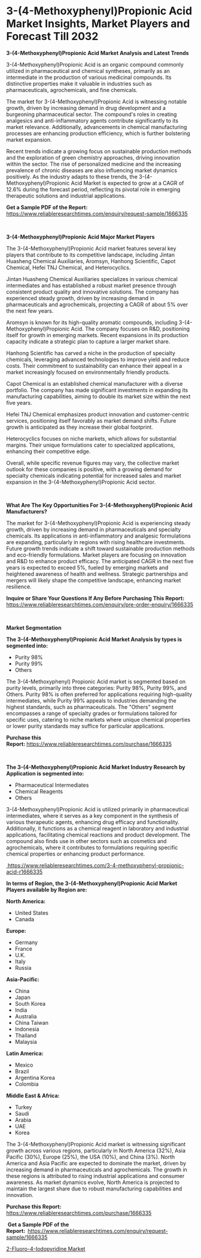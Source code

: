 <p><h1>3-(4-Methoxyphenyl)Propionic Acid Market Insights, Market Players and Forecast Till 2032</h1></p><p><strong>3-(4-Methoxyphenyl)Propionic Acid Market Analysis and Latest Trends</strong></p>
<p><p>3-(4-Methoxyphenyl)Propionic Acid is an organic compound commonly utilized in pharmaceutical and chemical syntheses, primarily as an intermediate in the production of various medicinal compounds. Its distinctive properties make it valuable in industries such as pharmaceuticals, agrochemicals, and fine chemicals.</p><p>The market for 3-(4-Methoxyphenyl)Propionic Acid is witnessing notable growth, driven by increasing demand in drug development and a burgeoning pharmaceutical sector. The compound's roles in creating analgesics and anti-inflammatory agents contribute significantly to its market relevance. Additionally, advancements in chemical manufacturing processes are enhancing production efficiency, which is further bolstering market expansion.</p><p>Recent trends indicate a growing focus on sustainable production methods and the exploration of green chemistry approaches, driving innovation within the sector. The rise of personalized medicine and the increasing prevalence of chronic diseases are also influencing market dynamics positively. As the industry adapts to these trends, the 3-(4-Methoxyphenyl)Propionic Acid Market is expected to grow at a CAGR of 12.6% during the forecast period, reflecting its pivotal role in emerging therapeutic solutions and industrial applications.</p></p>
<p><strong>Get a Sample PDF of the Report:&nbsp;</strong> <a href="https://www.reliableresearchtimes.com/enquiry/request-sample/1666335?utm_campaign=1933&utm_medium=2&utm_source=Github&utm_content=ia&utm_term=02022025&utm_id=3-4-methoxyphenylpropionic-acid">https://www.reliableresearchtimes.com/enquiry/request-sample/1666335</a></p>
<p>&nbsp;</p>
<p><strong>3-(4-Methoxyphenyl)Propionic Acid Major Market Players</strong></p>
<p><p>The 3-(4-Methoxyphenyl)Propionic Acid market features several key players that contribute to its competitive landscape, including Jintan Huasheng Chemical Auxiliaries, Aromsyn, Hanhong Scientific, Capot Chemical, Hefei TNJ Chemical, and Heterocyclics. </p><p>Jintan Huasheng Chemical Auxiliaries specializes in various chemical intermediates and has established a robust market presence through consistent product quality and innovative solutions. The company has experienced steady growth, driven by increasing demand in pharmaceuticals and agrochemicals, projecting a CAGR of about 5% over the next few years.</p><p>Aromsyn is known for its high-quality aromatic compounds, including 3-(4-Methoxyphenyl)Propionic Acid. The company focuses on R&D, positioning itself for growth in emerging markets. Recent expansions in its production capacity indicate a strategic plan to capture a larger market share.</p><p>Hanhong Scientific has carved a niche in the production of specialty chemicals, leveraging advanced technologies to improve yield and reduce costs. Their commitment to sustainability can enhance their appeal in a market increasingly focused on environmentally friendly products.</p><p>Capot Chemical is an established chemical manufacturer with a diverse portfolio. The company has made significant investments in expanding its manufacturing capabilities, aiming to double its market size within the next five years.</p><p>Hefei TNJ Chemical emphasizes product innovation and customer-centric services, positioning itself favorably as market demand shifts. Future growth is anticipated as they increase their global footprint.</p><p>Heterocyclics focuses on niche markets, which allows for substantial margins. Their unique formulations cater to specialized applications, enhancing their competitive edge.</p><p>Overall, while specific revenue figures may vary, the collective market outlook for these companies is positive, with a growing demand for specialty chemicals indicating potential for increased sales and market expansion in the 3-(4-Methoxyphenyl)Propionic Acid sector.</p></p>
<p>&nbsp;</p>
<p><strong>What Are The Key Opportunities For 3-(4-Methoxyphenyl)Propionic Acid Manufacturers?</strong></p>
<p><p>The market for 3-(4-Methoxyphenyl)Propionic Acid is experiencing steady growth, driven by increasing demand in pharmaceuticals and specialty chemicals. Its applications in anti-inflammatory and analgesic formulations are expanding, particularly in regions with rising healthcare investments. Future growth trends indicate a shift toward sustainable production methods and eco-friendly formulations. Market players are focusing on innovation and R&D to enhance product efficacy. The anticipated CAGR in the next five years is expected to exceed 5%, fueled by emerging markets and heightened awareness of health and wellness. Strategic partnerships and mergers will likely shape the competitive landscape, enhancing market resilience.</p></p>
<p><strong>Inquire or Share Your Questions If Any Before Purchasing This Report:</strong> <a href="https://www.reliableresearchtimes.com/enquiry/pre-order-enquiry/1666335?utm_campaign=1933&utm_medium=2&utm_source=Github&utm_content=ia&utm_term=02022025&utm_id=3-4-methoxyphenylpropionic-acid">https://www.reliableresearchtimes.com/enquiry/pre-order-enquiry/1666335</a></p>
<p>&nbsp;</p>
<p><strong>Market Segmentation</strong></p>
<p><strong>The 3-(4-Methoxyphenyl)Propionic Acid Market Analysis by types is segmented into:</strong></p>
<p><ul><li>Purity 98%</li><li>Purity 99%</li><li>Others</li></ul></p>
<p><p>The 3-(4-Methoxyphenyl) Propionic Acid market is segmented based on purity levels, primarily into three categories: Purity 98%, Purity 99%, and Others. Purity 98% is often preferred for applications requiring high-quality intermediates, while Purity 99% appeals to industries demanding the highest standards, such as pharmaceuticals. The "Others" segment encompasses a range of specialty grades or formulations tailored for specific uses, catering to niche markets where unique chemical properties or lower purity standards may suffice for particular applications.</p></p>
<p><strong>Purchase this Report:&nbsp;</strong><a href="https://www.reliableresearchtimes.com/purchase/1666335?utm_campaign=1933&utm_medium=2&utm_source=Github&utm_content=ia&utm_term=02022025&utm_id=3-4-methoxyphenylpropionic-acid">https://www.reliableresearchtimes.com/purchase/1666335</a></p>
<p>&nbsp;</p>
<p><strong>The 3-(4-Methoxyphenyl)Propionic Acid Market Industry Research by Application is segmented into:</strong></p>
<p><ul><li>Pharmaceutical Intermediates</li><li>Chemical Reagents</li><li>Others</li></ul></p>
<p><p>3-(4-Methoxyphenyl)Propionic Acid is utilized primarily in pharmaceutical intermediates, where it serves as a key component in the synthesis of various therapeutic agents, enhancing drug efficacy and functionality. Additionally, it functions as a chemical reagent in laboratory and industrial applications, facilitating chemical reactions and product development. The compound also finds use in other sectors such as cosmetics and agrochemicals, where it contributes to formulations requiring specific chemical properties or enhancing product performance.</p></p>
<p><a href="https://www.reliableresearchtimes.com/3-4-methoxyphenyl-propionic-acid-r1666335?utm_campaign=1933&utm_medium=2&utm_source=Github&utm_content=ia&utm_term=02022025&utm_id=3-4-methoxyphenylpropionic-acid">&nbsp;https://www.reliableresearchtimes.com/3-4-methoxyphenyl-propionic-acid-r1666335</a></p>
<p><strong>In terms of Region, the 3-(4-Methoxyphenyl)Propionic Acid Market Players available by Region are:</strong></p>
<p>
    <p> <strong> North America: </strong>
        <ul>
            <li>United States</li>
            <li>Canada</li>
        </ul>
        </p> 
    <p> <strong> Europe: </strong>
        <ul>
            <li>Germany</li>
            <li>France</li>
            <li>U.K.</li>
            <li>Italy</li>
            <li>Russia</li>
        </ul>
        </p> 
    <p> <strong> Asia-Pacific: </strong>
        <ul>
            <li>China</li>
            <li>Japan</li>
            <li>South Korea</li>
            <li>India</li>
            <li>Australia</li>
            <li>China Taiwan</li>
            <li>Indonesia</li>
            <li>Thailand</li>
            <li>Malaysia</li>
        </ul>
        </p> 
    <p> <strong> Latin America: </strong>
        <ul>
            <li>Mexico</li>
            <li>Brazil</li>
            <li>Argentina Korea</li>
            <li>Colombia</li>
        </ul>
        </p> 
    <p> <strong> Middle East & Africa: </strong>
        <ul>
            <li>Turkey</li>
            <li>Saudi</li>
            <li>Arabia</li>
            <li>UAE</li>
            <li>Korea</li>
        </ul>
    </p>
    </p>
<p><p>The 3-(4-Methoxyphenyl)Propionic Acid market is witnessing significant growth across various regions, particularly in North America (32%), Asia Pacific (30%), Europe (25%), the USA (10%), and China (3%). North America and Asia Pacific are expected to dominate the market, driven by increasing demand in pharmaceuticals and agrochemicals. The growth in these regions is attributed to rising industrial applications and consumer awareness. As market dynamics evolve, North America is projected to maintain the largest share due to robust manufacturing capabilities and innovation.</p></p>
<p><strong>Purchase this Report: </strong><a href="https://www.reliableresearchtimes.com/purchase/1666335?utm_campaign=1933&utm_medium=2&utm_source=Github&utm_content=ia&utm_term=02022025&utm_id=3-4-methoxyphenylpropionic-acid">https://www.reliableresearchtimes.com/purchase/1666335</a></p>
<p>&nbsp;<strong>Get a Sample PDF of the Report:&nbsp;&nbsp;</strong><a href="https://www.reliableresearchtimes.com/enquiry/request-sample/1666335?utm_campaign=1933&utm_medium=2&utm_source=Github&utm_content=ia&utm_term=02022025&utm_id=3-4-methoxyphenylpropionic-acid">https://www.reliableresearchtimes.com/enquiry/request-sample/1666335</a></p>
<p><strong></strong></p>
<p><p><a href="https://github.com/nathandecarvalho/Market-Research-Report-List-5/blob/main/2-fluoro-4-iodopyridine-market.md?utm_campaign=1933&utm_medium=2&utm_source=Github&utm_content=ia&utm_term=02022025&utm_id=3-4-methoxyphenylpropionic-acid">2-Fluoro-4-Iodopyridine Market</a></p></p>